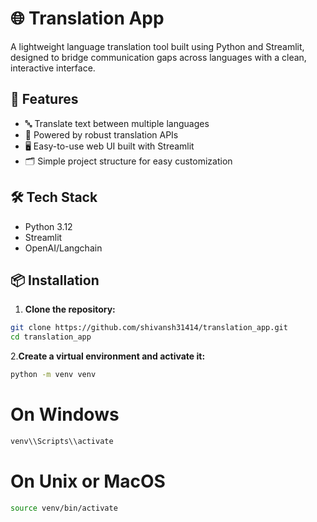 # 🌐 Translation App

A lightweight language translation tool built using Python and Streamlit, designed to bridge communication gaps across languages with a clean, interactive interface.

## 🚀 Features

- 🔤 Translate text between multiple languages
- 🧠 Powered by robust translation APIs
- 🖥️ Easy-to-use web UI built with Streamlit
- 🗂️ Simple project structure for easy customization

## 🛠️ Tech Stack

- Python 3.12
- Streamlit
- OpenAI/Langchain

## 📦 Installation

1. **Clone the repository:**

```bash
git clone https://github.com/shivansh31414/translation_app.git
cd translation_app
```
2.**Create a virtual environment and activate it:**

```bash
python -m venv venv
```
# On Windows
```bash
venv\\Scripts\\activate
```
# On Unix or MacOS
```bash
source venv/bin/activate
